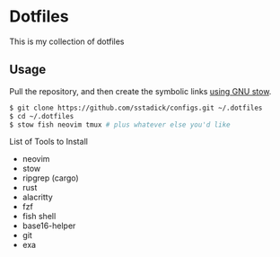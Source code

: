 
Dotfiles
========
This is my collection of dotfiles

Usage
-----

Pull the repository, and then create the symbolic links [using GNU
stow](https://alexpearce.me/2016/02/managing-dotfiles-with-stow/).

```bash
$ git clone https://github.com/sstadick/configs.git ~/.dotfiles
$ cd ~/.dotfiles
$ stow fish neovim tmux # plus whatever else you'd like
```

List of Tools to Install
- neovim
- stow
- ripgrep (cargo)
- rust
- alacritty
- fzf
- fish shell
- base16-helper
- git
- exa
